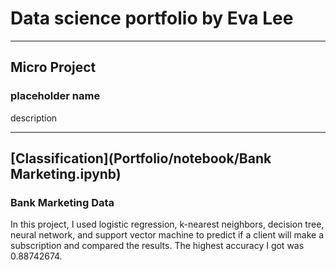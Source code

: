 # Data science portfolio by Eva Lee
***
## Micro Project
### placeholder name
description

***
## [Classification](Portfolio/notebook/Bank Marketing.ipynb)
### Bank Marketing Data
In this project, I used logistic regression, k-nearest neighbors, decision tree, neural network, and support vector machine to predict if a client will make a subscription and compared the results. The highest accuracy I got was 0.88742674.

